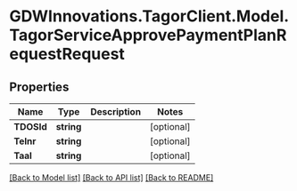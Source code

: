 # GDWInnovations.TagorClient.Model.TagorServiceApprovePaymentPlanRequestRequest

## Properties

Name | Type | Description | Notes
------------ | ------------- | ------------- | -------------
**TDOSId** | **string** |  | [optional] 
**Telnr** | **string** |  | [optional] 
**Taal** | **string** |  | [optional] 

[[Back to Model list]](../README.md#documentation-for-models) [[Back to API list]](../README.md#documentation-for-api-endpoints) [[Back to README]](../README.md)

